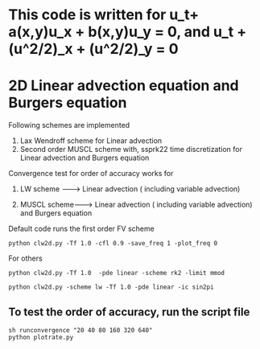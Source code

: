 # This code is written for u_t+ a(x,y)u_x + b(x,y)u_y = 0, and u_t + (u^2/2)_x + (u^2/2)_y = 0

# 2D Linear advection equation and Burgers equation

Following schemes are implemented

1. Lax Wendroff scheme for Linear advection 
2. Second order MUSCL scheme with, ssprk22 time discretization for Linear advection and Burgers equation

Convergence test for order of accuracy works for 

1. LW scheme ---> Linear advection ( including variable advection)

2. MUSCL scheme---> Linear advection ( including variable advection) and Burgers equation

Default code runs the first order FV scheme

```
python clw2d.py -Tf 1.0 -cfl 0.9 -save_freq 1 -plot_freq 0
```
For others

```
python clw2d.py -Tf 1.0  -pde linear -scheme rk2 -limit mmod
```

```
python clw2d.py -scheme lw -Tf 1.0 -pde linear -ic sin2pi 
```

## To test the order of accuracy, run the script file
```
sh runconvergence "20 40 80 160 320 640"
python plotrate.py
```
